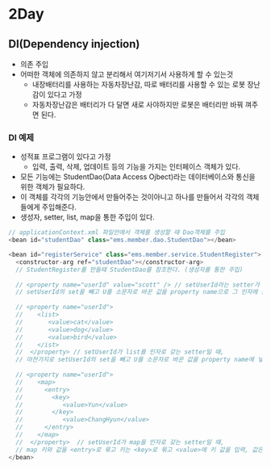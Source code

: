 # 2Day

## DI(Dependency injection)
- 의존 주입
- 어떠한 객체에 의존하지 않고 분리해서 여기저기서 사용하게 할 수 있는것
  - 내장배터리를 사용하는 자동차장난감, 따로 배터리를 사용할 수 있는 로봇 장난감이 있다고 가정
  - 자동차장난감은 배터리가 다 달면 새로 사야하지만 로봇은 배터리만 바꿔 껴주면 된다.

### DI 예제
- 성적표 프로그램이 있다고 가정
  - 입력, 출력, 삭제, 업데이트 등의 기능을 가지는 인터페이스 객체가 있다.
- 모든 기능에는 StudentDao(Data Access Ojbect)라는 데이터베이스와 통신을 위한 객체가 필요하다.
- 이 객체를 각각의 기능안에서 만들어주는 것이아니고 하나를 만들어서 각각의 객체들에게 주입해준다.
- 생성자, setter, list, map을 통한 주입이 있다.

```java
// applicationContext.xml 파일안에서 객체를 생성할 때 Dao객체를 주입
<bean id="studentDao" class="ems.member.dao.StudentDao"></bean>

<bean id="registerService" class="ems.member.service.StudentRegister">
  <constructor-arg ref="studentDao"></constructor-arg>  
  // StudentRegister를 만들때 StudentDao를 참조한다. (생성자를 통한 주입)
  
  // <property name="userId" value="scott" /> // setUserId라는 setter가 있다고 가정할 때,
  // setUserId의 set을 빼고 U를 소문자로 바꾼 값을 property name으로 그 인자에 들어갈 값을 value에 적는다 (setter를 이용한 주입)
  
  // <property name="userId">
  //    <list>
  //       <value>cat</value>
  //       <value>dog</value>
  //       <value>bird</value>
  //    </ist>
  //  </property> // setUserId가 list를 인자로 갖는 setter일 때, 
  // 마찬가지로 setUserId의 set을 빼고 U를 소문자로 바꾼 값을 property name에 넣은후 리스트의 값을든 <list> <value> 로 넣는다.
    
  // <property name="userId"> 
  //    <map>
  //      <entry>
  //        <key>
  //           <value>Yun</value>
  //        </key>
  //           <value>ChangHyun</value>
  //      </entry>
  //    </map>
  //  </property>  // setUserId가 map을 인자로 갖는 setter일 때,
  // map 키와 값을 <entry>로 묶고 키는 <key>로 묶고 <value>에 키 값을 입력, 값은 <value>에 입력해준다.            
</bean>
```
